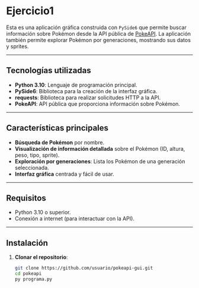 # Ejercicio1

Esta es una aplicación gráfica construida con `PySide6` que permite buscar información sobre Pokémon desde la API pública de [PokeAPI](https://pokeapi.co/). La aplicación también permite explorar Pokémon por generaciones, mostrando sus datos y sprites.

---

## Tecnologías utilizadas

- **Python 3.10**: Lenguaje de programación principal.
- **PySide6**: Biblioteca para la creación de la interfaz gráfica.
- **requests**: Biblioteca para realizar solicitudes HTTP a la API.
- **PokeAPI**: API pública que proporciona información sobre Pokémon.

---

## Características principales

- **Búsqueda de Pokémon** por nombre.
- **Visualización de información detallada** sobre el Pokémon (ID, altura, peso, tipo, sprite).
- **Exploración por generaciones**: Lista los Pokémon de una generación seleccionada.
- **Interfaz gráfica** centrada y fácil de usar.

---

## Requisitos

- Python 3.10 o superior.
- Conexión a internet (para interactuar con la API).

---

## Instalación

1. **Clonar el repositorio**:
   ```bash
   git clone https://github.com/usuario/pokeapi-gui.git
   cd pokeapi
   py programa.py
